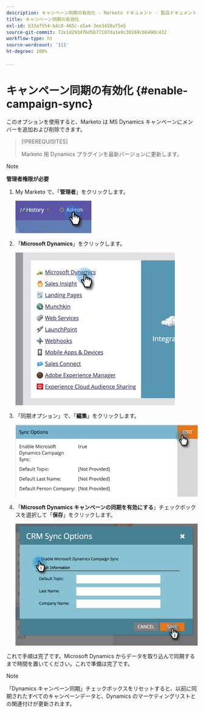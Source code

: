 ```yaml
---
description: キャンペーン同期の有効化 - Marketo ドキュメント - 製品ドキュメント
title: キャンペーン同期の有効化
exl-id: b33af554-b4c0-465c-a5a4-3ee3450af5e5
source-git-commit: 72e1d29347bd5b77107da1e9c30169cb6490c432
workflow-type: ht
source-wordcount: '111'
ht-degree: 100%

---
```


# キャンペーン同期の有効化 {#enable-campaign-sync}

このオプションを使用すると、Marketo は MS Dynamics キャンペーンにメンバーを追加および削除できます。

>[!PREREQUISITES]
>
>Marketo 用 Dynamics プラグインを最新バージョンに更新します。

>[!NOTE]
>
>**管理者権限が必要**

1. My Marketo で、「**管理者**」をクリックします。

   ![](assets/enable-campaign-sync-1.png)

1. 「**Microsoft Dynamics**」をクリックします。

   ![](assets/enable-campaign-sync-2.png)

1. 「同期オプション」で、「**編集**」をクリックします。

   ![](assets/enable-campaign-sync-3.png)

1. 「**Microsoft Dynamics キャンペーンの同期を有効にする**」チェックボックスを選択して「**保存**」をクリックします。

   ![](assets/enable-campaign-sync-4.png)

これで手順は完了です。Microsoft Dynamics からデータを取り込んで同期するまで時間を置いてください。これで準備は完了です。

>[!NOTE]
>
>「Dynamics キャンペーン同期」チェックボックスをリセットすると、以前に同期されたすべてのキャンペーンデータと、Dynamics のマーケティングリストとの関連付けが更新されます。
